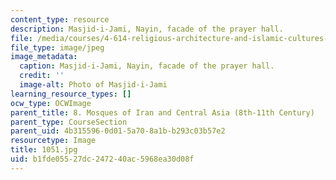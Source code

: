 ```yaml
---
content_type: resource
description: Masjid-i-Jami, Nayin, facade of the prayer hall.
file: /media/courses/4-614-religious-architecture-and-islamic-cultures-fall-2002/b1fde05527dc247240ac5968ea30d08f_1051.jpg
file_type: image/jpeg
image_metadata:
  caption: Masjid-i-Jami, Nayin, facade of the prayer hall.
  credit: ''
  image-alt: Photo of Masjid-i-Jami
learning_resource_types: []
ocw_type: OCWImage
parent_title: 8. Mosques of Iran and Central Asia (8th-11th Century)
parent_type: CourseSection
parent_uid: 4b315596-0d01-5a70-8a1b-b293c03b57e2
resourcetype: Image
title: 1051.jpg
uid: b1fde055-27dc-2472-40ac-5968ea30d08f
---
```

